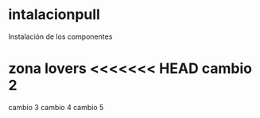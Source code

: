 # intalacionpull
Instalación de los componentes

zona lovers
<<<<<<< HEAD
cambio 2
=======
cambio 3
cambio 4
cambio 5
